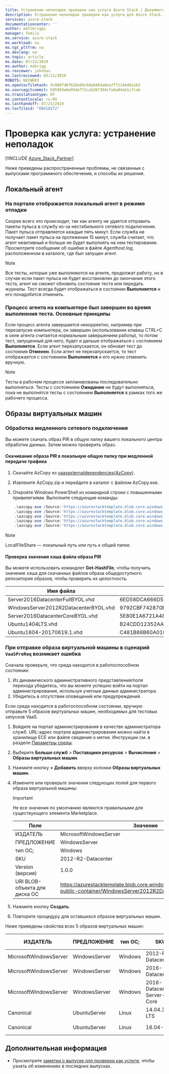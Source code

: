 ```yaml
---
title: Устранение неполадок проверки как услуги Azure Stack | Документация Майкрософт
description: Устранение неполадок проверки как услуги для Azure Stack.
services: azure-stack
documentationcenter: ''
author: mattbriggs
manager: femila
ms.service: azure-stack
ms.workload: na
ms.tgt_pltfrm: na
ms.devlang: na
ms.topic: article
ms.date: 07/23/2019
ms.author: mabrigg
ms.reviewer: johnhas
ms.lastreviewed: 03/11/2019
ROBOTS: NOINDEX
ms.openlocfilehash: 9c8807d6fb28a99c9de8464a0eaff7114bd6a162
ms.sourcegitcommit: b95983e6e954e772ca5267304cfe6a0dab1cfcab
ms.translationtype: HT
ms.contentlocale: ru-RU
ms.lasthandoff: 07/23/2019
ms.locfileid: "68418272"
---
```

# <a name="troubleshoot-validation-as-a-service"></a>Проверка как услуга: устранение неполадок

[!INCLUDE [Azure_Stack_Partner](./includes/azure-stack-partner-appliesto.md)]

Ниже приведены распространенные проблемы, не связанные с выпусками программного обеспечения, и способы их решения.

## <a name="local-agent"></a>Локальный агент

### <a name="the-portal-shows-local-agent-in-debug-mode"></a>На портале отображается локальный агент в режиме отладки

Скорее всего это происходит, так как агенту не удается отправить пакеты пульса в службу из-за нестабильного сетевого подключения. Пакет пульса отправляется каждые пять минут. Если служба не получает пакет пульса на протяжении 15 минут, служба считает, что агент неактивный и больше не будет выполнять на нем тестирование. Просмотрите сообщение об ошибке в файле *Agenthost.log*, расположенном в каталоге, где был запущен агент.

> [!Note]
> Все тесты, которые уже выполняются на агенте, продолжат работу, но в случае если пакет пульса не будет восстановлен до окончания этого теста, агент не сможет обновить состояние теста или передать журналы. Тест всегда будет отображаться в состоянии **Выполняется** и его понадобится отменить.

### <a name="agent-process-on-machine-was-shut-down-while-executing-test-what-to-expect"></a>Процесс агента на компьютере был завершен во время выполнения теста. Основные принципы

Если процесс агента завершается некорректно, например при перезапуске компьютера, он завершен (использование клавиш CTRL+C в окне агента считается нормальным завершением работы), то потом тест, запущенный для него, будет и дальше отображаться с состоянием **Выполняется**. Если агент перезапускается, он обновит тест до состояния **Отменен**. Если агент не перезапускается, то тест отображается с состоянием **Выполняется** и его нужно отменить вручную.

> [!Note]
> Тесты в рабочем процессе запланированы последовательно выполняться. Тесты с состоянием **Ожидание** не будут выполняться, пока не выполнятся тесты с состоянием **Выполняется** в рамках того же рабочего процесса.

## <a name="vm-images"></a>Образы виртуальных машин

### <a name="handle-slow-network-connectivity"></a>Обработка медленного сетевого подключения

Вы можете скачать образ PIR в общую папку вашего локального центра обработки данных. Затем можно проверить образ.

<!-- This is from the appendix to the Deploy local agent topic. -->

#### <a name="download-pir-image-to-local-share-in-case-of-slow-network-traffic"></a>Скачивание образа PIR в локальную общую папку при медленной передаче трафика

1. Скачайте AzCopy из [vaasexternaldependencies(AzCopy)](https://vaasexternaldependencies.blob.core.windows.net/prereqcomponents/AzCopy.zip).

2. Извлеките AzCopy.zip и перейдите в каталог с файлом AzCopy.exe.

3. Откройте Windows PowerShell из командной строки с повышенными привилегиями. Выполните следующие команды:

```powershell  
    .\azcopy.exe /Source:'https://azurestacktemplate.blob.core.windows.net/azurestacktemplate-public-container' /Dest:'<LocalFileShare>' /Pattern:'Server2016DatacenterFullBYOL.vhd' /NC:12 /V:azcopylog.log /Y
    .\azcopy.exe /Source:'https://azurestacktemplate.blob.core.windows.net/azurestacktemplate-public-container' /Dest:'<LocalFileShare>' /Pattern:'Server2016DatacenterCoreBYOL.vhd' /NC:12 /V:azcopylog.log /Y
    .\azcopy.exe /Source:'https://azurestacktemplate.blob.core.windows.net/azurestacktemplate-public-container' /Dest:'<LocalFileShare>' /Pattern:'WindowsServer2012R2DatacenterBYOL.vhd' /NC:12 /V:azcopylog.log /Y
    .\azcopy.exe /Source:'https://azurestacktemplate.blob.core.windows.net/azurestacktemplate-public-container' /Dest:'<LocalFileShare>' /Pattern:'Ubuntu1404LTS.vhd' /NC:12 /V:azcopylog.log /Y
    .\azcopy.exe /Source:'https://azurestacktemplate.blob.core.windows.net/azurestacktemplate-public-container' /Dest:'<LocalFileShare>' /Pattern:'Ubuntu1604-20170619.1.vhd' /NC:12 /V:azcopylog.log /Y
```

> [!Note]  
> LocalFileShare — локальный путь или путь к общей папке.

#### <a name="verifying-pir-image-file-hash-value"></a>Проверка значения хэша файла образа PIR

Вы можете использовать командлет **Get-HashFile**, чтобы получить значение хэша для скачанных файлов образа общедоступного репозитория образов, чтобы проверить их целостность.

| Имя файла | SHA256 |
|---------------------------------------|------------------------------------------------------------------|
| Server2016DatacenterFullBYOL.vhd | 6ED58DCA666D530811A1EA563BA509BF9C29182B902D18FCA03C7E0868F733E9 |
| WindowsServer2012R2DatacenterBYOL.vhd | 9792CBF742870B1730B9B16EA814C683A8415EFD7601DDB6D5A76D0964767028 |
| Server2016DatacenterCoreBYOL.vhd | 5E80E1A6721A48A10655E6154C1B90E320DF5558487D6A0D7BFC7DCD32C4D9A5 |
| Ubuntu1404LTS.vhd | B24CDD12352AAEBC612A4558AB9E80F031A2190E46DCB459AF736072742E20E0 |
| Ubuntu1604-20170619.1.vhd | C481B88B60A01CBD5119A3F56632A2203EE5795678D3F3B9B764FFCA885E26CB |

### <a name="failure-occurs-when-uploading-vm-image-in-the-vaasprereq-script"></a>При отправке образа виртуальной машины в сценарий `VaaSPreReq` возникает ошибка

Сначала проверьте, что среда находится в работоспособном состоянии:

1. Из динамического административного представления/поля перехода убедитесь, что вы можете успешно войти на портал администрирования, используя учетные данные администратора.
1. Убедитесь в отсутствии оповещений или предупреждений.

Если среда находится в работоспособном состоянии, вручную отправьте 5 образов виртуальных машин, необходимых для тестовых запусков VaaS.

1. Войдите на портал администрирования в качестве администратора служб. URL-адрес портала администрирования можно найти в хранилище ECE или файле сведения о метке. Инструкции см. в разделе [Параметры среды](azure-stack-vaas-parameters.md#environment-parameters).
1. Выберите **Больше служб** > **Поставщики ресурсов** > **Вычисления** > **Образы виртуальных машин**.
1. Нажмите кнопку **+ Добавить** вверху колонки **Образы виртуальных машин**.
1. Измените или проверьте значения следующих полей для первого образа виртуальной машины:
    > [!IMPORTANT]
    > Не все значения по умолчанию являются правильными для существующего элемента Marketplace.

    | Поле  | Значение  |
    |---------|---------|
    | ИЗДАТЕЛЬ | MicrosoftWindowsServer |
    | ПРЕДЛОЖЕНИЕ | WindowsServer |
    | тип ОС; | Windows |
    | SKU | 2012-R2-Datacenter |
    | Version (версия) | 1.0.0 |
    | URI BLOB-объекта для диска ОС | https://azurestacktemplate.blob.core.windows.net/azurestacktemplate-public-container/WindowsServer2012R2DatacenterBYOL.vhd |

1. Нажмите кнопку **Создать**.
1. Повторите процедуру для оставшихся образов виртуальных машин.

Ниже приведены свойства всех 5 образов виртуальных машин:

| ИЗДАТЕЛЬ  | ПРЕДЛОЖЕНИЕ  | тип ОС; | SKU | Version (версия) | URI BLOB-объекта для диска ОС |
|---------|---------|---------|---------|---------|---------|
| MicrosoftWindowsServer| WindowsServer | Windows | 2012-R2-Datacenter | 1.0.0 | https://azurestacktemplate.blob.core.windows.net/azurestacktemplate-public-container/WindowsServer2012R2DatacenterBYOL.vhd |
| MicrosoftWindowsServer | WindowsServer | Windows | 2016-Datacenter | 1.0.0 | https://azurestacktemplate.blob.core.windows.net/azurestacktemplate-public-container/Server2016DatacenterFullBYOL.vhd |
| MicrosoftWindowsServer | WindowsServer | Windows | 2016-Datacenter-Server-Core | 1.0.0 | https://azurestacktemplate.blob.core.windows.net/azurestacktemplate-public-container/Server2016DatacenterCoreBYOL.vhd |
| Canonical | UbuntuServer | Linux | 14.04.3-LTS | 1.0.0 | https://azurestacktemplate.blob.core.windows.net/azurestacktemplate-public-container/Ubuntu1404LTS.vhd |
| Canonical | UbuntuServer | Linux | 16.04-LTS | 16.04.20170811 | https://azurestacktemplate.blob.core.windows.net/azurestacktemplate-public-container/Ubuntu1604-20170619.1.vhd |

## <a name="next-steps"></a>Дополнительная информация

- Просмотрите [заметки о выпуске для проверки как услуги](azure-stack-vaas-release-notes.md), чтобы узнать об изменениях в последних выпусках.